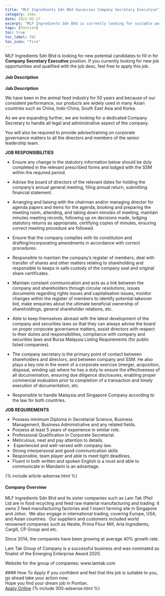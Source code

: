 ```yaml
---
title: "MLF Ingredients Sdn Bhd Vacancies Company Secretary Executive" 
category: Jobs 
date: 2021-05-27 
excerpt: "MLF Ingredients Sdn Bhd is currently looking for suitable person to fill in the Company Secretary Executive which based in Pontian" 
tags: [Pontian] 
toc: true 
toc_label: TOC 
toc_icon: "fire" 
--- 
```


<p>MLF Ingredients Sdn Bhd is looking for new potential candidates to fill in for <b>Company Secretary Executive</b> position. If you currently looking for new job opportunities and qualified with the job desc, feel free to apply this job.
</p><div><div><h4>Job Description</h4></div><div><div><span><div><p><strong>Job Description</strong></p><p><span>We have been in the animal feed industry for 50 years and because of our consistent performance, our products are widely used in many Asian countries such as China, Indo-China, South East Asia and Korea.</span></p><p><span>As we are expanding further, we are looking for a dedicated Company Secretary to handle all legal and administrative aspect of the company.</span></p><p><span>You will also be required to provide advise/training on corporate governance matters to all the directors and members of the senior leadership team.</span></p><p><strong>JOB RESPONSIBILITIES</strong></p><ul><li><span>Ensure any change in the statutory information below should be duly completed in the relevant prescribed forms and lodged with the SSM within the required period.</span></li></ul><ul><li><span>Advise the board of directors of the relevant dates for holding the company&#8217;s annual general meeting, filing annual return, submitting financial statement.</span></li></ul><ul><li><span>Arranging and liaising with the chairman and/or managing director for agenda papers and items for the agenda, booking and preparing the meeting room, attending, and taking down minutes of meeting, maintain minutes meeting records, following up on decisions made, lodging statutory returns as appropriate, certifying copies of minutes, ensuring correct meeting procedure are followed.</span></li></ul><ul><li><span>Ensure that the company complies with its constitution and drafting/incorporating amendments in accordance with correct procedures.&#160;</span></li></ul><ul><li><span>Responsible to maintain the company&#8217;s register of members, deal with transfer of shares and other matters relating to shareholding and responsible to keeps in safe custody of the company seal and original share certificates.&#160;</span></li></ul><ul><li><span>Maintain constant communication and acts as a link between the company and shareholders through circular resolutions, issues documents regarding rights issues and capitalisation issues, monitor changes within the register of members to identify potential takeover bid, make enquiries about the ultimate beneficial ownership of shareholdings, general shareholder relations, etc.&#160;</span></li></ul><ul><li><span>Able to keep themselves abreast with the latest development of the company and securities laws so that they can always advise the board on proper corporate governance matters, assist directors with respect to their duties and responsibilities, compliance with company and securities laws and Bursa Malaysia Listing Requirements (for public listed companies).&#160;</span></li></ul><ul><li><span>The company secretary is the primary point of contact between shareholders and directors, and between company and SSM. He also plays a key role in the event of a corporate exercise (merger, acquisition, disposal, winding up) where he has a duty to ensure the effectiveness of all documentation, ensuring due diligence disclosures, enabling proper commercial evaluation prior to completion of a transaction and timely execution of documentation, etc.&#160;</span></li></ul><ul><li><span>Responsible to handle Malaysia and Singapore Company according to the law for both countries.</span></li></ul><p><strong>JOB REQUIREMENTS</strong></p><ul><li><span>Possess minimum Diploma in Secretarial Science, Business Management, Business Administrative and any related fields.</span></li><li><span>Possess at least 5 years of experience in similar role.</span></li><li><span>Professional Qualification in Corporate Secretarial.</span></li><li><span>Meticulous, neat and pay attention to details.</span></li><li><span>&#160;Experienced and well-versed with company law.</span></li><li><span>Strong interpersonal and good communication skills</span></li><li><span>Responsible, team player and able to meet tight deadlines.</span></li><li><span>Fluent in both written and spoken English is a must and able to communicate in Mandarin is an advantage.</span></li></ul></div></span></div></div></div> 
{% include article-adsense.html %} 
<div><div><h4>Company Overview</h4></div><div><div><span><div><p>MLF Ingredients Sdn Bhd and its sister companies such as Lam Tak (Pte) Ltd&#160;are in food recycling and feed raw material manufacturing and trading.&#160;It owns 2 feed manufacturing factories and 1 insect farming site in Singapore and Johor.&#160;&#160;We also engage in international trading, covering Europe, USA, and Asian countries.&#160;&#160;Our suppliers and customers included world renowned companies such as Nestle, Prima Flour Mill, Arla Ingredients, Cargill, CP Group and etc.&#160;</p><p>Since 2014, the companies have been growing at average 40% growth rate.</p><p>Lam Tak Group of Company is a successful business and was nominated as finalist of the Emerging Enterprise Award 2020.</p><p>Website for the group of companies:&#160;www.lamtak.com</p></div></span></div></div></div> 
#### How To Apply 
If you confident and feel that this job is suitable to you, go ahead take your action now. <br/> 
Hope you find your dream job in Pontian. <br/> 
<a href="https://www.jobstreet.com.my/en/job/company-secretary-executive-4567450?jobId=jobstreet-my-job-4567450&" class="btn btn--info" target="_blank" rel="nofollow noopenner">Apply Online</a> 
{% include 300-adsense.html %} 